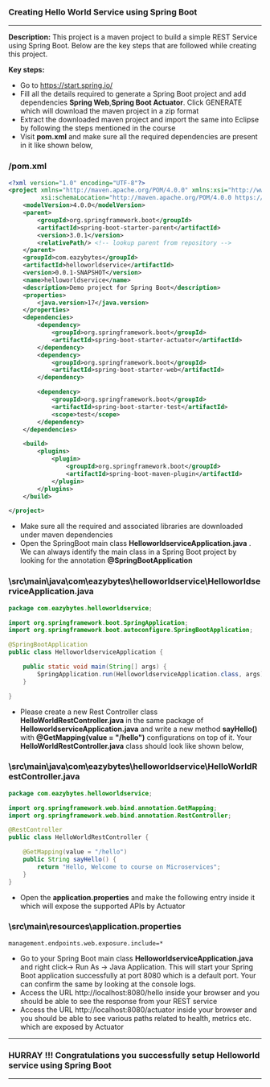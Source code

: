 ### Creating Hello World Service using Spring Boot
---

**Description:** This project is a maven project to build a simple REST Service using Spring Boot. Below are the key steps that are followed while creating this project.

**Key steps:**
- Go to https://start.spring.io/
- Fill all the details required to generate a Spring Boot project and add dependencies **Spring Web**,**Spring Boot Actuator**. Click GENERATE which will download the maven project in a zip format
- Extract the downloaded maven project and import the same into Eclipse by following the steps mentioned in the course
- Visit **pom.xml** and make sure all the required dependencies are present in it like shown below,
### /pom.xml

```xml
<?xml version="1.0" encoding="UTF-8"?>
<project xmlns="http://maven.apache.org/POM/4.0.0" xmlns:xsi="http://www.w3.org/2001/XMLSchema-instance"
		 xsi:schemaLocation="http://maven.apache.org/POM/4.0.0 https://maven.apache.org/xsd/maven-4.0.0.xsd">
	<modelVersion>4.0.0</modelVersion>
	<parent>
		<groupId>org.springframework.boot</groupId>
		<artifactId>spring-boot-starter-parent</artifactId>
		<version>3.0.1</version>
		<relativePath/> <!-- lookup parent from repository -->
	</parent>
	<groupId>com.eazybytes</groupId>
	<artifactId>helloworldservice</artifactId>
	<version>0.0.1-SNAPSHOT</version>
	<name>helloworldservice</name>
	<description>Demo project for Spring Boot</description>
	<properties>
		<java.version>17</java.version>
	</properties>
	<dependencies>
		<dependency>
			<groupId>org.springframework.boot</groupId>
			<artifactId>spring-boot-starter-actuator</artifactId>
		</dependency>
		<dependency>
			<groupId>org.springframework.boot</groupId>
			<artifactId>spring-boot-starter-web</artifactId>
		</dependency>

		<dependency>
			<groupId>org.springframework.boot</groupId>
			<artifactId>spring-boot-starter-test</artifactId>
			<scope>test</scope>
		</dependency>
	</dependencies>

	<build>
		<plugins>
			<plugin>
				<groupId>org.springframework.boot</groupId>
				<artifactId>spring-boot-maven-plugin</artifactId>
			</plugin>
		</plugins>
	</build>

</project>

```	
-  Make sure all the required and associated libraries are downloaded under maven dependencies
-  Open the SpringBoot main class **HelloworldserviceApplication.java** . We can always identify the main class in a Spring Boot project by looking for the annotation **@SpringBootApplication**

### \src\main\java\com\eazybytes\helloworldservice\HelloworldserviceApplication.java

```java
package com.eazybytes.helloworldservice;

import org.springframework.boot.SpringApplication;
import org.springframework.boot.autoconfigure.SpringBootApplication;

@SpringBootApplication
public class HelloworldserviceApplication {

	public static void main(String[] args) {
		SpringApplication.run(HelloworldserviceApplication.class, args);
	}

}

```
-  Please create a new Rest Controller class **HelloWorldRestController.java** in the same package of **HelloworldserviceApplication.java** and write a new method **sayHello()** with **@GetMapping(value = "/hello")** configurations on top of it. Your **HelloWorldRestController.java** class should look like shown below,

### \src\main\java\com\eazybytes\helloworldservice\HelloWorldRestController.java

```java
package com.eazybytes.helloworldservice;

import org.springframework.web.bind.annotation.GetMapping;
import org.springframework.web.bind.annotation.RestController;

@RestController
public class HelloWorldRestController {

	@GetMapping(value = "/hello")
	public String sayHello() {
		return "Hello, Welcome to course on Microservices";
	}
}
```
-  Open the **application.properties** and make the following entry inside it which will expose the supported APIs by Actuator
### \src\main\resources\application.properties
```
management.endpoints.web.exposure.include=*
```
-  Go to your Spring Boot main class **HelloworldserviceApplication.java** and right click-> Run As -> Java Application. This will start your Spring Boot application                successfully at port 8080 which is a default port. Your can confirm the same by looking at the console logs.
-  Access the URL http://localhost:8080/hello inside your browser and you should be able to see the response from your REST service
-  Access the URL http://localhost:8080/actuator inside your browser and you should be able to see various paths related to health, metrics etc. which are exposed by Actuator

---
### HURRAY !!! Congratulations you successfully setup Helloworld service using Spring Boot
---
